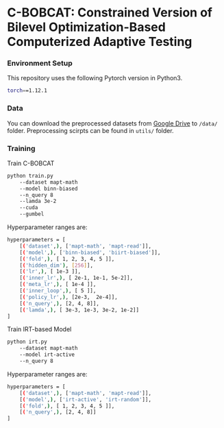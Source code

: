# C-BOBCAT: Constrained Version of Bilevel Optimization-Based Computerized Adaptive Testing
### Environment Setup
This repository uses the following Pytorch version in Python3.
``` bash
torch==1.12.1
```
### Data
You can download the preprocessed datasets from [Google Drive](https://drive.google.com/file/d/18jMoNc12cfngyD796YITRiEp1KIq4oVu/view?usp=sharing) to `/data/` folder. Preprocessing scirpts can be found in `utils/` folder.
### Training
Train C-BOBCAT
``` bash
python train.py
    --dataset mapt-math
    --model binn-biased
    --n_query 8
    --lamda 3e-2
    --cuda
    --gumbel
```
Hyperparameter ranges are:
``` bash
hyperparameters = [
    [('dataset',), ['mapt-math', 'mapt-read']],
    [('model',), ['binn-biased', 'biirt-biased']],
    [('fold',), [ 1, 2, 3, 4, 5 ]],
    [('hidden_dim'), [256]],
    [('lr',), [ 1e-3 ]],
    [('inner_lr',), [ 2e-1, 1e-1, 5e-2]],
    [('meta_lr',), [ 1e-4 ]],
    [('inner_loop',), [ 5 ]],
    [('policy_lr',), [2e-3,  2e-4]],
    [('n_query',), [2, 4, 8]],
    [('lamda',), [ 3e-3, 1e-3, 3e-2, 1e-2]]
]
```

Train IRT-based Model
``` bash
python irt.py
    --dataset mapt-math
    --model irt-active
    --n_query 8
```
Hyperparameter ranges are:
``` bash
hyperparameters = [
    [('dataset',), ['mapt-math', 'mapt-read']],
    [('model',), ['irt-active', 'irt-random']],
    [('fold',), [ 1, 2, 3, 4, 5 ]],
    [('n_query',), [2, 4, 8]]
]


